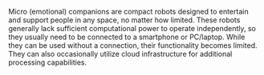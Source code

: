 Micro (emotional) companions are compact robots designed to entertain and support people in any space, no matter how limited. These robots generally lack sufficient computational power to operate independently, so they usually need to be connected to a smartphone or PC/laptop. While they can be used without a connection, their functionality becomes limited. They can also occasionally utilize cloud infrastructure for additional processing capabilities.
